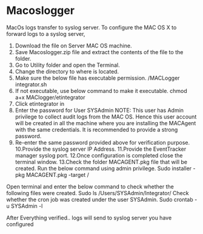 # Macoslogger
MacOs logs transfer to syslog server.
To configure the MAC OS X to forward logs to a syslog server,
1. Download the file on Server MAC OS machine.
2. Save Macoslogger.zip file and extract the contents of the file to the folder.
3. Go to Utility folder and open the Terminal.
4. Change the directory to where <Extracted MAC_OS_X_Integrator Folder Name> is located.
5. Make sure the below file has executable permission.
<Extracted MAC_OS_X_Integrator Folder Name>/MACLogger integrator.sh
 6. If not executable, use below command to make it executable.
chmod a+x MAClogger/etintegrator
7. Click etintegrator in <Extracted MAC_OS_X_Integrator Folder Name>
8. Enter the password for User SYSAdmin
NOTE: This user has Admin privilege to collect audit logs from the MAC OS. Hence this user account will be
created in all the machine where you are installing the MACAgent with the same credentials. It is recommended
to provide a strong password.
9. Re-enter the same password provided above for verification purpose.
10.Provide the syslog server IP Address.
11.Provide the EventTracker manager syslog port.
12.Once configuration is completed close the terminal window.
13.Check the <Extracted MAC_OS_X_Integrator Folder Name> folder MACAGENT.pkg file that will be
created.
Run the below command using admin privilege.
Sudo installer -pkg MACAGENT.pkg -target /

Open terminal and enter the below command to check whether the following files were created.
Sudo ls /Users/SYSAdmin/Integrator/
Check whether the cron job was created under the user SYSAdmin.
Sudo crontab -u SYSAdmin -l

After Everything verified.. logs will send to syslog server you have configured
